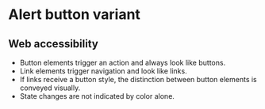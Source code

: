 # Alert button variant

## Web accessibility

* Button elements trigger an action and always look like buttons.
* Link elements trigger navigation and look like links.
* If links receive a button style, the distinction between button elements
  is conveyed visually.
* State changes are not indicated by color alone.
